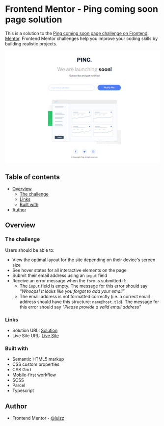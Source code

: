 # Frontend Mentor - Ping coming soon page solution

This is a solution to the [Ping coming soon page challenge on Frontend Mentor](https://www.frontendmentor.io/challenges/ping-single-column-coming-soon-page-5cadd051fec04111f7b848da). Frontend Mentor challenges help you improve your coding skills by building realistic projects.

![](./src/images/screenshot-finished.png)

## Table of contents

- [Overview](#overview)
  - [The challenge](#the-challenge)
  - [Links](#links)
  - [Built with](#built-with)
- [Author](#author)

## Overview

### The challenge

Users should be able to:

- View the optimal layout for the site depending on their device's screen size
- See hover states for all interactive elements on the page
- Submit their email address using an `input` field
- Receive an error message when the `form` is submitted if:
  - The `input` field is empty. The message for this error should say _"Whoops! It looks like you forgot to add your email"_
  - The email address is not formatted correctly (i.e. a correct email address should have this structure: `name@host.tld`). The message for this error should say _"Please provide a valid email address"_

### Links

- Solution URL: [Solution](https://github.com/lulzz/frontendmentor-ping-page)
- Live Site URL: [Live Site](https://lulzz.github.io/frontendmentor-ping-page/)

### Built with

- Semantic HTML5 markup
- CSS custom properties
- CSS Grid
- Mobile-first workflow
- SCSS
- Parcel
- Typescript

## Author

- Frontend Mentor - [@lulzz](https://www.frontendmentor.io/profile/lulzz)
